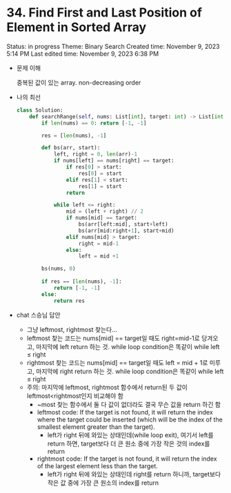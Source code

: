 # 34. Find First and Last Position of Element in Sorted Array

Status: in progress
Theme: Binary Search
Created time: November 9, 2023 5:14 PM
Last edited time: November 9, 2023 6:38 PM

- 문제 이해
    
    중복된 값이 있는 array. non-decreasing order
    
- 나의 최선
    
    ```python
    class Solution:
        def searchRange(self, nums: List[int], target: int) -> List[int]:
            if len(nums) == 0: return [-1, -1]
    
            res = [len(nums), -1]
    
            def bs(arr, start):
                left, right = 0, len(arr)-1
                if nums[left] == nums[right] == target:
                    if res[0] > start:
                        res[0] = start
                    elif res[1] < start:
                        res[1] = start
                    return 
    
                while left <= right:
                    mid = (left + right) // 2
                    if nums[mid] == target:
                        bs(arr[left:mid], start+left)
                        bs(arr[mid:right+1], start+mid)
                    elif nums[mid] > target:
                        right = mid-1 
                    else:
                        left = mid +1 
    
            bs(nums, 0)     
             
            if res == [len(nums), -1]:
                return [-1, -1]
            else:
                return res
    ```
    
- chat 스승님 답안
    - 그냥 leftmost, rightmost 찾는다…
    - leftmost 찾는 코드는 nums[mid] == target일 때도 right=mid-1로 당겨오고, 마지막에 left return 하는 것. while loop condition은 똑같이 while left ≤ right
    - rightmost 찾는 코드는 nums[mid] == target일 때도 left = mid + 1로 미루고, 마지막에 right return 하는 것. while loop condition은 똑같이 while left ≤ right
    - 주의: 마지막에 leftmost, rightmost 함수에서 return된 두 값이 leftmost<rightmost인지 비교해야 함
        - ~most 찾는 함수에서 둘 다 값이 없더라도 결국 무슨 값을 return 하긴 함
        - leftmost code: If the target is not found, it will return the index where the target could be inserted (which will be the index of the smallest element greater than the target).
            - left가 right 뒤에 와있는 상태인데(while loop exit), 여기서 left를 return 하면, target보다 더 큰 원소 중에 가장 작은 것의 index를 return
        - rightmost code: If the target is not found, it will return the index of the largest element less than the target.
            - left가 right 뒤에 와있는 상태인데 right를 return 하니까, target보다 작은 값 중에 가장 큰 원소의 index를 return